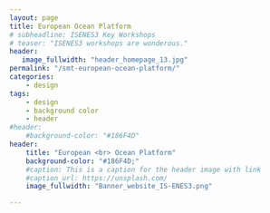 ```yaml
---
layout: page
title: European Ocean Platform
# subheadline: ISENES3 Key Workshops
# teaser: "ISENES3 workshops are wonderous."
header:
   image_fullwidth: "header_homepage_13.jpg"
permalink: "/smt-european-ocean-platform/"
categories:
    - design
tags:
    - design
    - background color
    - header
#header:
    #background-color: "#186F4D"
header:
    title: "European <br> Ocean Platform"
    background-color: "#186F4D;"
    #caption: This is a caption for the header image with link
    #caption_url: https://unsplash.com/
    image_fullwidth: "Banner_website_IS-ENES3.png"

---
```


